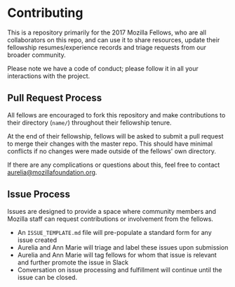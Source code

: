 # Contributing

This is a repository primarily for the 2017 Mozilla Fellows, who are all collaborators on this repo, and can use it to share resources, update their fellowship resumes/experience records and triage requests from our broader community.

Please note we have a code of conduct; please follow it in all your interactions with the project.

## Pull Request Process

All fellows are encouraged to fork this repository and make contributions to their directory (`name/`) throughout their fellowship tenure.

At the end of their fellowship, fellows will be asked to submit a pull request to merge their changes with the master repo. This should have minimal conflicts if no changes were made outside of the fellows' own directory.

If there are any complications or questions about this, feel free to contact aurelia@mozillafoundation.org.

## Issue Process

Issues are designed to provide a space where community members and Mozilla staff can request contributions or involvement from the fellows. 

* An `ISSUE_TEMPLATE.md` file will pre-populate a standard form for any issue created
* Aurelia and Ann Marie will triage and label these issues upon submission
* Aurelia and Ann Marie will tag fellows for whom that issue is relevant and further promote the issue in Slack
* Conversation on issue processing and fulfillment will continue until the issue can be closed.